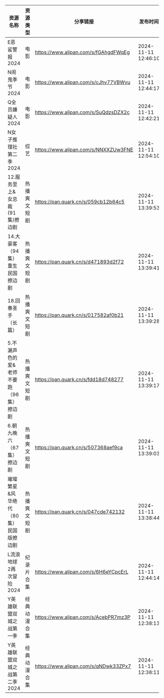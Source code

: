 | 资源名称                   | 资源类型   | 分享链接                                 | 发布时间                |
| ---------------------- | ------ | ------------------------------------ | ------------------- |
| E恶鲨警报2024              | 电影     | https://www.alipan.com/s/fGAhgdFWqEg | 2024-11-11 12:46:10 |
| N闹鬼季节2024              | 电影     | https://www.alipan.com/s/cJhv77VBWvu | 2024-11-11 12:44:17 |
| Q全员嫌疑人2024             | 电影     | https://www.alipan.com/s/SuQdzsDZX2c | 2024-11-11 12:42:21 |
| N女子推理社第二季2024          | 综艺     | https://www.alipan.com/s/NNXXZUw3FNE | 2024-11-11 12:54:10 |
| 12.服务至上&女总裁(91集)擦边剧    | 热播爽文短剧 | https://pan.quark.cn/s/059cb12b64c5  | 2024-11-11 13:39:53 |
| 14.大豪客（94集）重生民国擦边剧     | 热播爽文短剧 | https://pan.quark.cn/s/d471893d2f72  | 2024-11-11 13:39:41 |
| 18.回春圣手（长篇）            | 热播爽文短剧 | https://pan.quark.cn/s/017582af0b21  | 2024-11-11 13:39:28 |
| 5.不漏声色的爱&老师不要跑（96集）擦边剧 | 热播爽文短剧 | https://pan.quark.cn/s/fdd18d748277  | 2024-11-11 13:39:17 |
| 6.朝九晚六（67集）擦边剧         | 热播爽文短剧 | https://pan.quark.cn/s/507368aef9ca  | 2024-11-11 13:39:03 |
| 璀璨繁星&风华绝代（80集）民国版擦边剧   | 热播爽文短剧 | https://pan.quark.cn/s/047cde742132  | 2024-11-11 13:38:44 |
| L流浪地球2再次冒险2024         | 纪录片合集  | https://www.alipan.com/s/6H6eYCpcErL | 2024-11-11 12:44:14 |
| Y英雄联盟双城之战第一季           | 经典动漫合集 | https://www.alipan.com/s/AcebPR7mz3P | 2024-11-11 12:38:13 |
| Y英雄联盟双城之战第二季2024       | 经典动漫合集 | https://www.alipan.com/s/qNDwk33ZPx7 | 2024-11-11 12:38:11 |
